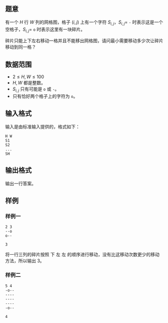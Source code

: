 ## 题意
有一个 $H$ 行 $W$ 列的网格图，格子 $(i,j)$ 上有一个字符 $S_{i,j}$，$S_{i,j} =$ `-` 时表示这是一个空格子，$S_{i,j}=$ `o` 时表示这里有一块碎片。

碎片只能上下左右移动一格并且不能移出网格图，请问最小需要移动多少次让碎片移动到同一格？

## 数据范围

- $2 \le H,W \le 100$
- $H,W$ 都是整数。
- $S_{i,j}$ 只有可能是 `o` 或 `-`。
- 只有恰好两个格子上的字符为 `o`。

## 输入格式

输入是由标准输入提供的，格式如下：

```
H W
S1
S2
...
SH
```

## 输出格式

输出一行答案。

## 样例

### 样例一

```
2 3
--o
o--
```

```
3
```

将一行三列的碎片按照 下 左 左 的顺序进行移动，没有比这移动次数更少的移动方法，所以输出 $3$。

### 样例二

```
5 4
-o--
----
----
----
-o--
```

```
4
```
